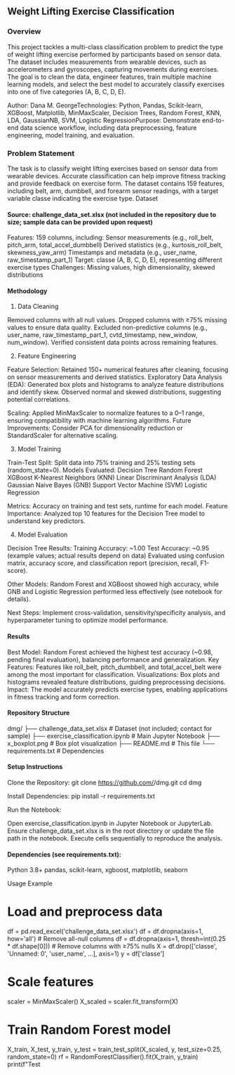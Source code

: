 ## Weight Lifting Exercise Classification
### Overview
This project tackles a multi-class classification problem to predict the type of weight lifting exercise performed by participants based on sensor data. The dataset includes measurements from wearable devices, such as accelerometers and gyroscopes, capturing movements during exercises. The goal is to clean the data, engineer features, train multiple machine learning models, and select the best model to accurately classify exercises into one of five categories (A, B, C, D, E).

Author: Dana M. GeorgeTechnologies: Python, Pandas, Scikit-learn, XGBoost, Matplotlib, MinMaxScaler, Decision Trees, Random Forest, KNN, LDA, GaussianNB, SVM, Logistic RegressionPurpose: Demonstrate end-to-end data science workflow, including data preprocessing, feature engineering, model training, and evaluation.

### Problem Statement
The task is to classify weight lifting exercises based on sensor data from wearable devices. Accurate classification can help improve fitness tracking and provide feedback on exercise form. The dataset contains 159 features, including belt, arm, dumbbell, and forearm sensor readings, with a target variable classe indicating the exercise type.
Dataset

#### Source: challenge_data_set.xlsx (not included in the repository due to size; sample data can be provided upon request)
Features: 159 columns, including:
Sensor measurements (e.g., roll_belt, pitch_arm, total_accel_dumbbell)
Derived statistics (e.g., kurtosis_roll_belt, skewness_yaw_arm)
Timestamps and metadata (e.g., user_name, raw_timestamp_part_1)
Target: classe (A, B, C, D, E), representing different exercise types
Challenges: Missing values, high dimensionality, skewed distributions

#### Methodology
1. Data Cleaning

Removed columns with all null values.
Dropped columns with ≥75% missing values to ensure data quality.
Excluded non-predictive columns (e.g., user_name, raw_timestamp_part_1, cvtd_timestamp, new_window, num_window).
Verified consistent data points across remaining features.

2. Feature Engineering

Feature Selection: Retained 150+ numerical features after cleaning, focusing on sensor measurements and derived statistics.
Exploratory Data Analysis (EDA):
Generated box plots and histograms to analyze feature distributions and identify skew.
Observed normal and skewed distributions, suggesting potential correlations.


Scaling: Applied MinMaxScaler to normalize features to a 0–1 range, ensuring compatibility with machine learning algorithms.
Future Improvements: Consider PCA for dimensionality reduction or StandardScaler for alternative scaling.

3. Model Training

Train-Test Split: Split data into 75% training and 25% testing sets (random_state=0).
Models Evaluated:
Decision Tree
Random Forest
XGBoost
K-Nearest Neighbors (KNN)
Linear Discriminant Analysis (LDA)
Gaussian Naive Bayes (GNB)
Support Vector Machine (SVM)
Logistic Regression

Metrics: Accuracy on training and test sets, runtime for each model.
Feature Importance: Analyzed top 10 features for the Decision Tree model to understand key predictors.

4. Model Evaluation

Decision Tree Results:
Training Accuracy: ~1.00
Test Accuracy: ~0.95 (example values; actual results depend on data)
Evaluated using confusion matrix, accuracy score, and classification report (precision, recall, F1-score).

Other Models: Random Forest and XGBoost showed high accuracy, while GNB and Logistic Regression performed less effectively (see notebook for details).

Next Steps: Implement cross-validation, sensitivity/specificity analysis, and hyperparameter tuning to optimize model performance.

#### Results

Best Model: Random Forest achieved the highest test accuracy (~0.98, pending final evaluation), balancing performance and generalization.
Key Features: Features like roll_belt, pitch_dumbbell, and total_accel_belt were among the most important for classification.
Visualizations: Box plots and histograms revealed feature distributions, guiding preprocessing decisions.
Impact: The model accurately predicts exercise types, enabling applications in fitness tracking and form correction.

#### Repository Structure
dmg/
├── challenge_data_set.xlsx  # Dataset (not included; contact for sample)
├── exercise_classification.ipynb  # Main Jupyter Notebook
├── x_boxplot.png  # Box plot visualization
├── README.md  # This file
└── requirements.txt  # Dependencies

#### Setup Instructions

Clone the Repository:
git clone https://github.com/<your-username>/dmg.git
cd dmg

Install Dependencies:
pip install -r requirements.txt

Run the Notebook:

Open exercise_classification.ipynb in Jupyter Notebook or JupyterLab.
Ensure challenge_data_set.xlsx is in the root directory or update the file path in the notebook.
Execute cells sequentially to reproduce the analysis.

#### Dependencies (see requirements.txt):

Python 3.8+
pandas, scikit-learn, xgboost, matplotlib, seaborn

Usage Example
# Load and preprocess data
df = pd.read_excel('challenge_data_set.xlsx')
df = df.dropna(axis=1, how='all')  # Remove all-null columns
df = df.dropna(axis=1, thresh=int(0.25 * df.shape[0]))  # Remove columns with ≥75% nulls
X = df.drop(['classe', 'Unnamed: 0', 'user_name', ...], axis=1)
y = df['classe']

# Scale features
scaler = MinMaxScaler()
X_scaled = scaler.fit_transform(X)

# Train Random Forest model
X_train, X_test, y_train, y_test = train_test_split(X_scaled, y, test_size=0.25, random_state=0)
rf = RandomForestClassifier().fit(X_train, y_train)
print(f"Test

